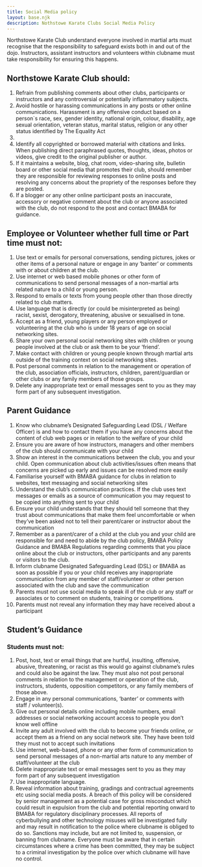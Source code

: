 ```yaml
---
title: Social Media policy
layout: base.njk
description: Nothstowe Karate Clubs Social Media Policy
---
```


Northstowe Karate Club understand everyone involved in martial arts must recognise that the
responsibility to safeguard exists both in and out of the dojo. Instructors, assistant instructors and volunteers within clubname must take responsibility for ensuring this happens.
## Northstowe Karate Club should:
1.	Refrain from publishing comments about other clubs, participants or instructors and any
controversial or potentially inflammatory subjects.
2.	Avoid hostile or harassing communications in any posts or other online
communications. Harassment is any offensive conduct based on a person`s race, sex,
gender identity, national origin, colour, disability, age sexual orientation, veteran
status, marital status, religion or any other status identified by The Equality Act
2010.
3.	Identify all copyrighted or borrowed material with citations and links. When
publishing direct paraphrased quotes, thoughts, ideas, photos or videos, give credit
to the original publisher or author.
4.	If it maintains a website, blog, chat room, video-sharing site, bulletin board or other
social media that promotes their club, should remember they are responsible for
reviewing responses to online posts and resolving any concerns about the propriety
of the responses before they are posted.
5.	If a blogger or any other online participant posts an inaccurate, accessory or negative
comment about the club or anyone associated with the club, do not respond to the
post and contact BMABA for guidance.
## Employee or Volunteer whether full time or Part time must not:
1.	Use text or emails for personal conversations, sending pictures, jokes or other items
of a personal nature or engage in any ‘banter’ or comments with or about children at
the club.
2.	Use internet or web based mobile phones or other form of communications to send
personal messages of a non-martial arts related nature to a child or young person.
3.	Respond to emails or texts from young people other than those directly related to
club matters.
4.	Use language that is directly (or could be misinterpreted as being) racist, sexist,
derogatory, threatening, abusive or sexualised in tone.
5.	Accept as a friend, young players or any person employed or volunteering at the club
who is under 18 years of age on social networking sites.
6.	Share your own personal social networking sites with children or young people
involved at the club or ask them to be your ‘friend’.
7.	Make contact with children or young people known through martial arts outside of the
training context on social networking sites.
8.	Post personal comments in relation to the management or operation of the club,
association officials, instructors, children, parent/guardian or other clubs or any
family members of those groups.
9.	Delete any inappropriate text or email messages sent to you as they may form part
of any subsequent investigation.
## Parent Guidance
1.	Know who clubname’s Designated Safeguarding Lead (DSL / Welfare Officer) is and how to contact them if you have any concerns about the content of club web pages or in relation to the welfare of your child
2.	Ensure you are aware of how instructors, managers and other members of the club
should communicate with your child
3.	Show an interest in the communications between the club, you and your child. Open
communication about club activities/issues often means that concerns are picked up
early and issues can be resolved more easily
4.	Familiarise yourself with BMABA guidance for clubs in relation to websites, text messaging and social networking sites
5.	Understand the club’s communication practices. If the club uses text messages or
emails as a source of communication you may request to be copied into anything
sent to your child
6.	Ensure your child understands that they should tell someone that they trust about
communications that make them feel uncomfortable or when they’ve been asked
not to tell their parent/carer or instructor about the communication
7.	Remember as a parent/carer of a child at the club you and your child are responsible
for and need to abide by the club policy, BMABA Policy Guidance and BMABA Regulations regarding comments that you place online about the club or instructors, other participants and any parents or visitors to the club.
8.	Inform clubname Designated Safeguarding Lead (DSL) or BMABA as soon as possible if you or your child receives any inappropriate communication from any member of staff/volunteer or other person associated with the club and save the communication
9.	Parents must not use social media to speak ill of the club or any staff or associates or
to comment on students, training or competitions.
10.	Parents must not reveal any information they may have received about a participant
## Student’s Guidance
### Students must not:
1.	Post, host, text or email things that are hurtful, insulting, offensive, abusive,
threatening, or racist as this would go against clubname’s rules and could also be
against the law. They must also not post personal comments in relation to the management or operation of the club, instructors, students, opposition competitors, or any family members of those above.
2.	Engage in any personal communications, ‘banter’ or comments with staff / volunteer(s).
3.	Give out personal details online including mobile numbers, email addresses or social
networking account access to people you don’t know well offline
4.	Invite any adult involved with the club to become your friends online, or accept
them as a friend on any social network site. They have been told they must not to
accept such invitations
5.	Use internet, web-based, phone or any other form of communication to send
personal messages of a non-martial arts nature to any member of staff/volunteer at the
club
6.	Delete inappropriate text or email messages sent to you as they may form part of
any subsequent investigation
7.	Use inappropriate language.
8.	Reveal information about training, gradings and contractual agreements etc using
social media posts.
A breach of this policy will be considered by senior management as a potential case for gross misconduct which could result in expulsion from the club and potential reporting onward to BMABA for regulatory disciplinary processes.
All reports of cyberbullying and other technology misuses will be investigated fully and may
result in notification to the police where clubname is obliged to do so.
Sanctions may include, but are not limited to, suspension, or banning from clubname. Everyone must be aware that in certain circumstances where a crime has been committed, they may be subject to a criminal investigation by the police over which clubname will have no control.


